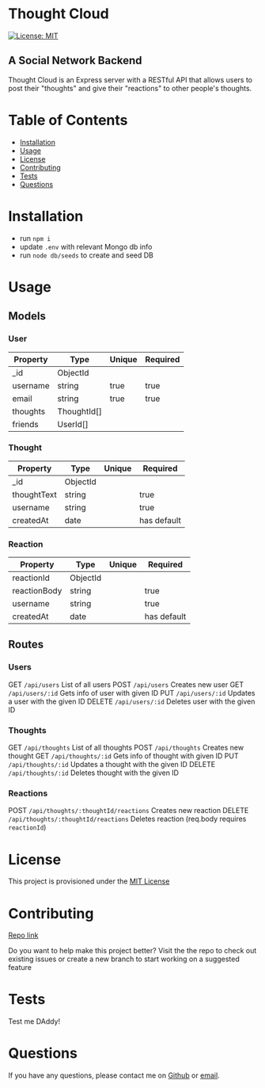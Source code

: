 # Thought Cloud
[![License: MIT](https://img.shields.io/badge/license-MIT-yellow)](https://opensource.org/licenses/MIT)

## A Social Network Backend
Thought Cloud is an Express server with a RESTful API that allows users to post their "thoughts" and give their "reactions" to other people's thoughts.

# Table of Contents
- [Installation](#installation)
- [Usage](#usage)
- [License](#license)
- [Contributing](#contributing)
- [Tests](#tests)
- [Questions](#questions)
# Installation
- run `npm i`
- update `.env` with relevant Mongo db info
- run `node db/seeds` to create and seed DB


# Usage
## Models
### User
| Property | Type | Unique | Required |
|----|----|----|----|
| _id | ObjectId | 
| username | string | true | true |
| email | string | true | true |
| thoughts | ThoughtId[] | 
| friends | UserId[] |
### Thought
| Property | Type | Unique | Required |
|----|----|----|----|
| _id | ObjectId | 
| thoughtText | string | | true |
| username | string | | true
| createdAt | date | | has default |
### Reaction
| Property | Type | Unique | Required |
|----|----|----|----|
| reactionId | ObjectId | 
| reactionBody | string | | true |
| username | string | | true |
| createdAt | date | | has default |

## Routes

### Users
GET `/api/users` List of all users
POST `/api/users` Creates new user
GET `/api/users/:id` Gets info of user with given ID
PUT `/api/users/:id` Updates a user with the given ID
DELETE `/api/users/:id` Deletes user with the given ID

### Thoughts
GET `/api/thoughts` List of all thoughts
POST `/api/thoughts` Creates new thought
GET `/api/thoughts/:id` Gets info of thought with given ID
PUT `/api/thoughts/:id` Updates a thought with the given ID
DELETE `/api/thoughts/:id` Deletes thought with the given ID

### Reactions
POST `/api/thoughts/:thoughtId/reactions` Creates new reaction
DELETE `/api/thoughts/:thoughtId/reactions` Deletes reaction (req.body requires `reactionId`)



# License
This project is provisioned under the [MIT License](https://opensource.org/licenses/MIT)

# Contributing
[Repo link](https://github.com/codewizard-dt/thought-cloud)

Do you want to help make this project better? Visit the the repo to check out existing issues or create a new branch to start working on a suggested feature

# Tests
Test me DAddy!

# Questions
If you have any questions, please contact me on [Github](https://github.com/codewizard-dt) or [email](mailto:david@codewizard.app).